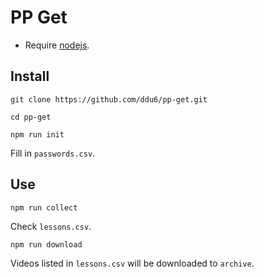# PP Get
- Require [nodejs](https://nodejs.org/).

## Install
```
git clone https://github.com/ddu6/pp-get.git
```
```
cd pp-get
```
```
npm run init
```
Fill in `passwords.csv`.

## Use
```
npm run collect
```
Check `lessons.csv`.
```
npm run download
```
Videos listed in `lessons.csv` will be downloaded to `archive`.
